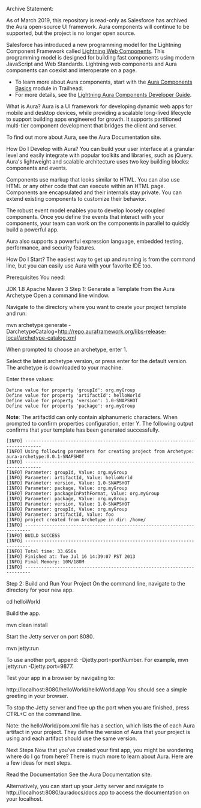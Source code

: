 Archive Statement:

As of March 2019, this repository is read-only as Salesforce has archived the Aura open-source UI framework. Aura components will continue to be supported, but the project is no longer open source.

Salesforce has introduced a new programming model for the Lightning Component Framework called [Lightning Web Components](https://trailhead.salesforce.com/en/content/learn/projects/quick-start-lightning-web-components). This programming model is designed for building fast components using modern JavaScript and Web Standards. Lightning web components and Aura components can coexist and interoperate on a page.


* To learn more about Aura components, start with the [Aura Components Basics](https://trailhead.salesforce.com/en/content/learn/modules/lex_dev_lc_basics) module in Trailhead.
* For more details, see the [Lightning Aura Components Developer Guide](https://developer.salesforce.com/docs/atlas.en-us.lightning.meta/lightning/).

What is Aura?
Aura is a UI framework for developing dynamic web apps for mobile and desktop devices, while providing a scalable long-lived lifecycle to support building apps engineered for growth. It supports partitioned multi-tier component development that bridges the client and server.

To find out more about Aura, see the Aura Documentation site.

How Do I Develop with Aura?
You can build your user interface at a granular level and easily integrate with popular toolkits and libraries, such as jQuery. Aura's lightweight and scalable architecture uses two key building blocks: components and events.

Components use markup that looks similar to HTML. You can also use HTML or any other code that can execute within an HTML page. Components are encapsulated and their internals stay private. You can extend existing components to customize their behavior.

The robust event model enables you to develop loosely coupled components. Once you define the events that interact with your components, your team can work on the components in parallel to quickly build a powerful app.

Aura also supports a powerful expression language, embedded testing, performance, and security features.

How Do I Start?
The easiest way to get up and running is from the command line, but you can easily use Aura with your favorite IDE too.

Prerequisites
You need:

JDK 1.8
Apache Maven 3
Step 1: Generate a Template from the Aura Archetype
Open a command line window.

Navigate to the directory where you want to create your project template and run:

mvn archetype:generate -DarchetypeCatalog=http://repo.auraframework.org/libs-release-local/archetype-catalog.xml

When prompted to choose an archetype, enter 1.

Select the latest archetype version, or press enter for the default version. The archetype is downloaded to your machine.

Enter these values:


    Define value for property 'groupId': org.myGroup
    Define value for property 'artifactId': helloWorld
    Define value for property 'version': 1.0-SNAPSHOT
    Define value for property 'package': org.myGroup
**Note**: The artifactId can only contain alphanumeric characters.
When prompted to confirm properties configuration, enter Y. The following output confirms that your template has been generated successfully.

    [INFO] ----------------------------------------------------------------------------
    [INFO] Using following parameters for creating project from Archetype: aura-archetype:0.0.1-SNAPSHOT
    [INFO] ----------------------------------------------------------------------------
    [INFO] Parameter: groupId, Value: org.myGroup
    [INFO] Parameter: artifactId, Value: helloWorld
    [INFO] Parameter: version, Value: 1.0-SNAPSHOT
    [INFO] Parameter: package, Value: org.myGroup
    [INFO] Parameter: packageInPathFormat, Value: org.myGroup
    [INFO] Parameter: package, Value: org.myGroup
    [INFO] Parameter: version, Value: 1.0-SNAPSHOT
    [INFO] Parameter: groupId, Value: org.myGroup
    [INFO] Parameter: artifactId, Value: foo
    [INFO] project created from Archetype in dir: /home/
    [INFO] ------------------------------------------------------------------------
    [INFO] BUILD SUCCESS
    [INFO] ------------------------------------------------------------------------
    [INFO] Total time: 33.656s
    [INFO] Finished at: Tue Jul 16 14:39:07 PST 2013
    [INFO] Final Memory: 10M/180M
    [INFO] ------------------------------------------------------------------------
Step 2: Build and Run Your Project
On the command line, navigate to the directory for your new app.

cd helloWorld

Build the app.

mvn clean install

Start the Jetty server on port 8080.

mvn jetty:run

To use another port, append: -Djetty.port=portNumber. For example, mvn jetty:run -Djetty.port=9877.

Test your app in a browser by navigating to:

http://localhost:8080/helloWorld/helloWorld.app
You should see a simple greeting in your browser.

To stop the Jetty server and free up the port when you are finished, press CTRL+C on the command line.

Note: the helloWorld/pom.xml file has a <dependencies> section, which lists the <version> of each Aura artifact in your project. They define the version of Aura that your project is using and each artifact should use the same version.

Next Steps
Now that you've created your first app, you might be wondering where do I go from here? There is much more to learn about Aura. Here are a few ideas for next steps.

Read the Documentation
See the Aura Documentation site.

Alternatively, you can start up your Jetty server and navigate to http://localhost:8080/auradocs/docs.app to access the documentation on your localhost.
